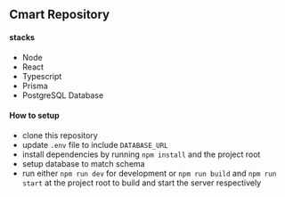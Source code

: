 
Cmart Repository
----------------------

#### stacks
- Node
- React
- Typescript
- Prisma
- PostgreSQL Database

#### How to setup
- clone this repository
- update `.env` file to include `DATABASE_URL`
- install dependencies by running `npm install` and the project root
- setup database to match schema
- run either `npm run dev` for development or `npm run build` and `npm run start` at the project root to build and start the server respectively